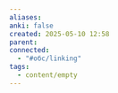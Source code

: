 ```yaml
---
aliases: 
anki: false
created: 2025-05-10 12:58
parent:
connected:
  - "#обс/linking"
tags:
  - content/empty
---
```

